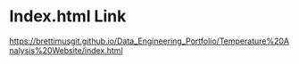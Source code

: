 # Index.html Link
https://brettimusgit.github.io/Data_Engineering_Portfolio/Temperature%20Analysis%20Website/index.html
